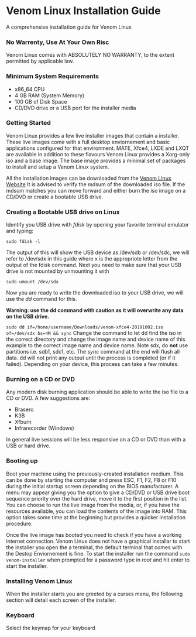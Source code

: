 # Venom Linux Installation Guide
A comprehensive installation guide for Venom Linux

### No Warrenty, Use At Your Own Risc
Venom Linux comes with ABSOLUTELY NO WARRANTY, to the extent
permitted by applicable law.

### Minimum System Requirements
- x86_64 CPU
- 4 GB RAM (System Memory)
- 100 GB of Disk Space
- CD/DVD drive or a USB port for the installer media

### Getting Started
Venom Linux provides a few live installer images that contain a installer.
These live images come with a full desktop enviornement and basic applications configured for that environment.
MATE, Xfce4, LXDE and LXQT are available in addition to these flavours Venom Linux provides a Xorg-only iso and a base image.
The base image provides a minimal set of packages to install and setup a Venom Linux system.

All the installation images can be downloaded from the [Venom Linux Website](http://venomlinux.org/download.html)
It is advised to verify the mdsum of the downloaded iso file.
If the mdsum matches you can move forward and either burn the iso image on a CD/DVD or create a bootable USB drive.

### Creating a Bootable USB drive on Linux
Identify you USB drive with *fdisk* by opening your favorite terminal emulator and typing:

`sudo fdisk -l`

The output of this will show the USB device as /dev/sdb or /dev/sdc, we will refer to /dev/sdx in this guide where x is the appropriote letter from the output of the fdisk command.
Next you need to make sure that your USB drive is not mounted by unmounting it with

`sudo umount /dev/sdx`

Now you are ready to write the downloaded iso to your USB drive, we will use the *dd* command for this.

**Warning: use the dd command with caution as it will overwrite any data on the USB drive.**

`sudo dd if=/home/username/Downloads/venom-xfce4-20191002.iso of=/dev/sdx bs=4M && sync`
Change the command to let dd find the iso in the correct directory and change the image name and device name of this example to the correct image name and device name. Note sdx, do **not** use partitions i.e. sdb1, sdc1, etc.
The *sync* command at the end will flush all data.
dd will not print any output until the process is completed (or if it failed). 
Depending on your device, this process can take a few minutes.

### Burning on a CD or DVD

Any modern disk burning application should be able to write the iso file to a CD or DVD.
A few suggestions are:
- Brasero
- K3B
- Xfburn
- Infrarecorder (Windows)

In general live sessions will be less responsive on a CD or DVD than with a USB or hard drive.

### Booting up

Boot your machine using the previously-created installation medium. This can be done by starting the computer and press ESC, F1, F2, F8 or F10 during the initial startup screen depending on the BIOS manufacturer. A menu may appear giving you the option to give a CD/DVD or USB drive boot sequence priority over the hard drive, move it to the first position in the list. You can choose to run the live image from the media, or, if you have the resources available, you can load the contents of the image into RAM. This option takes some time at the beginning but provides a quicker installation procedure.

Once the live image has booted you need to check if you have a working internet connection.
Venom Linux does not have a graphical installar to start the installer you open the a terminal, the default terminal that comes with the Destop Enviornement is fine. To start the installer run the command `sudo venom-installer` when prompted for a password type in *root* and hit enter to start the installer.

### Installing Venom Linux

When the installer starts you are greeted by a curses menu, the following section will detail each screen of the installer.

### Keyboard
Select the keymap for your keyboard


